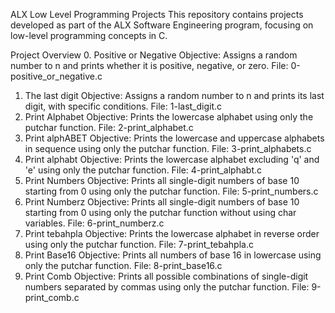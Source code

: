 ALX Low Level Programming Projects
This repository contains projects developed as part of the ALX Software Engineering program, focusing on low-level programming concepts in C.

Project Overview
0. Positive or Negative
Objective: Assigns a random number to n and prints whether it is positive, negative, or zero.
File: 0-positive_or_negative.c
1. The last digit
Objective: Assigns a random number to n and prints its last digit, with specific conditions.
File: 1-last_digit.c
2. Print Alphabet
Objective: Prints the lowercase alphabet using only the putchar function.
File: 2-print_alphabet.c
3. Print alphABET
Objective: Prints the lowercase and uppercase alphabets in sequence using only the putchar function.
File: 3-print_alphabets.c
4. Print alphabt
Objective: Prints the lowercase alphabet excluding 'q' and 'e' using only the putchar function.
File: 4-print_alphabt.c
5. Print Numbers
Objective: Prints all single-digit numbers of base 10 starting from 0 using only the putchar function.
File: 5-print_numbers.c
6. Print Numberz
Objective: Prints all single-digit numbers of base 10 starting from 0 using only the putchar function without using char variables.
File: 6-print_numberz.c
7. Print tebahpla
Objective: Prints the lowercase alphabet in reverse order using only the putchar function.
File: 7-print_tebahpla.c
8. Print Base16
Objective: Prints all numbers of base 16 in lowercase using only the putchar function.
File: 8-print_base16.c
9. Print Comb
Objective: Prints all possible combinations of single-digit numbers separated by commas using only the putchar function.
File: 9-print_comb.c

